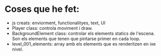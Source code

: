 # Coses que he fet:
- js creats: enviorment, functionalityes, text, UI
- Player class: controla moviment i draw.
- BackgroundElement class: controlar els elements statics de l'escena. Son els elements que tenen que pintarse primer en cada loop.
- level_001_elements: array amb els elements que es renderitzen en ixe nivel.
